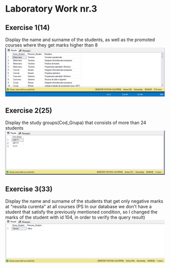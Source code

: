 # Laboratory Work nr.3

## Exercise 1(14)
Display the name and surname of the students, as well as the promoted courses where they get marks higher than 8
![alt text](results/ex1.PNG "Logo Title Text 1")

## Exercise 2(25)
Display the study groups(Cod_Grupa) that consists of more than 24 students
![alt text](results/ex2.PNG "Logo Title Text 1")

## Exercise 3(33)
Display the name and surname of the students that get only negative marks at "reusita curenta" at all courses
(PS In our database we don't have a student that satisfy the previously mentioned condition, so I changed the marks of the student with id 
104, in order to verify the query result)
![alt text](results/ex3.PNG "Logo Title Text 1")

